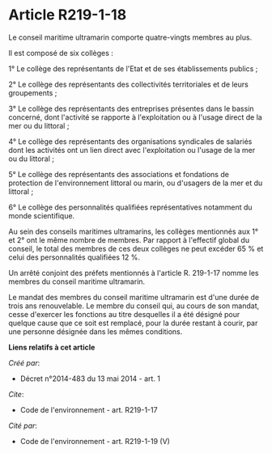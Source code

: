 # Article R219-1-18

Le conseil maritime ultramarin comporte quatre-vingts membres au plus.

Il est composé de six collèges :

1° Le collège des représentants de l'Etat et de ses établissements publics ;

2° Le collège des représentants des collectivités territoriales et de leurs groupements ;

3° Le collège des représentants des entreprises présentes dans le bassin concerné, dont l'activité se rapporte à
l'exploitation ou à l'usage direct de la mer ou du littoral ;

4° Le collège des représentants des organisations syndicales de salariés dont les activités ont un lien direct avec
l'exploitation ou l'usage de la mer ou du littoral ;

5° Le collège des représentants des associations et fondations de protection de l'environnement littoral ou marin, ou
d'usagers de la mer et du littoral ;

6° Le collège des personnalités qualifiées représentatives notamment du monde scientifique.

Au sein des conseils maritimes ultramarins, les collèges mentionnés aux 1° et 2° ont le même nombre de membres. Par rapport à
l'effectif global du conseil, le total des membres de ces deux collèges ne peut excéder 65 % et celui des personnalités
qualifiées 12 %.

Un arrêté conjoint des préfets mentionnés à l'article R. 219-1-17 nomme les membres du conseil maritime ultramarin.

Le mandat des membres du conseil maritime ultramarin est d'une durée de trois ans renouvelable. Le membre du conseil qui, au
cours de son mandat, cesse d'exercer les fonctions au titre desquelles il a été désigné pour quelque cause que ce soit est
remplacé, pour la durée restant à courir, par une personne désignée dans les mêmes conditions.

**Liens relatifs à cet article**

_Créé par_:

  - Décret n°2014-483 du 13 mai 2014 - art. 1

_Cite_:

  - Code de l'environnement - art. R219-1-17

_Cité par_:

  - Code de l'environnement - art. R219-1-19 (V)
